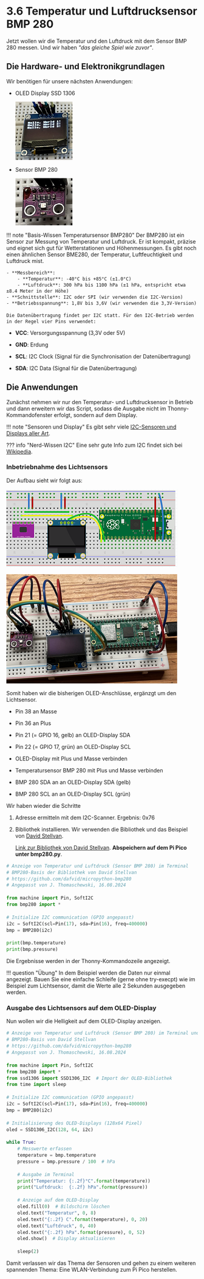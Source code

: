 # 3.6 Temperatur und Luftdrucksensor BMP 280

Jetzt wollen wir die Temperatur und den Luftdruck mit dem Sensor BMP 280 messen. Und wir haben *"das gleiche Spiel wie zuvor"*.

## Die Hardware- und Elektronikgrundlagen

Wir benötigen für unsere nächsten Anwendungen:

- OLED Display SSD 1306

    ![OLED Display SSD 1306](../media/3-4-OLED-DisplaySSD1306.PNG)

- Sensor BMP 280

    ![BMP 280](../media/3-6-TemperaturSensorBMP280.PNG)

!!! note "Basis-Wissen Temperatursensor BMP280"
    Der BMP280 ist ein Sensor zur Messung von Temperatur und Luftdruck. Er ist kompakt, präzise und eignet sich gut für Wetterstationen und Höhenmessungen. Es gibt noch einen ähnlichen Sensor BME280, der Temperatur, Luftfeuchtigkeit und Luftdruck mist.

    - **Messbereich**:
        - **Temperatur**: -40°C bis +85°C (±1.0°C)
        - **Luftdruck**: 300 hPa bis 1100 hPa (±1 hPa, entspricht etwa ±8.4 Meter in der Höhe)
    - **Schnittstelle**: I2C oder SPI (wir verwenden die I2C-Version)
    - **Betriebsspannung**: 1,8V bis 3,6V (wir verwenden die 3,3V-Version)

    Die Datenübertragung findet per I2C statt. Für den I2C-Betrieb werden in der Regel vier Pins verwendet:

- **VCC**: Versorgungsspannung (3,3V oder 5V)

- **GND**: Erdung

- **SCL**: I2C Clock (Signal für die Synchronisation der Datenübertragung)

- **SDA**: I2C Data (Signal für die Datenübertragung)

## Die Anwendungen

Zunächst nehmen wir nur den Temperatur- und Luftdrucksensor in Betrieb und dann erweitern wir das Script, sodass die Ausgabe nicht im Thonny-Kommandofenster erfolgt, sondern auf dem Display.

!!! note "Sensoren und Display"
    Es gibt sehr viele [I2C-Sensoren und Displays aller Art](https://www.sparkfun.com/categories/tags/i2c?sort_by=date_asc&filter_price_floor=&filter_price_ceil=). 

??? info "Nerd-Wissen I2C"
    Eine sehr gute Info zum I2C findet sich bei [Wikipedia](https://de.wikipedia.org/wiki/I%C2%B2C).

### Inbetriebnahme des Lichtsensors

Der Aufbau sieht wir folgt aus:

![OLED Display](../media/3-6ab-BMP280-OLED.PNG) 

![OLED Display](../media/3-6ab-BMP280-OLED-Foto.PNG)

Somit haben wir die bisherigen OLED-Anschlüsse, ergänzgt um den Lichtsensor.

- Pin 38 an Masse

- Pin 36 an Plus

- Pin 21 (= GPIO 16, gelb) an OLED-Display SDA

- Pin 22 (= GPIO 17, grün) an OLED-Display SCL

- OLED-Display mit Plus und Masse verbinden

- Temperatursensor BMP 280 mit Plus und Masse verbinden

- BMP 280 SDA an an OLED-Display SDA (gelb)

- BMP 280 SCL an an OLED-Display SCL (grün)

Wir haben wieder die Schritte

 1. Adresse ermitteln mit dem I2C-Scanner. Ergebnis: 0x76

 2. Bibliothek installieren. Wir verwenden die Bibliothek und das Beispiel von [David Stellvan](https://github.com/dafvid/micropython-bmp280). 

    [Link zur Bibliothek von David Stellvan](https://github.com/dafvid/micropython-bmp280/blob/master/bmp280.py). **Abspeichern auf dem Pi Pico unter bmp280.py**.

```python linenums="1"
# Anzeige von Temperatur und Luftdruck (Sensor BMP 280) im Terminal
# BMP280-Basis der Bibliothek von David Stellvan
# https://github.com/dafvid/micropython-bmp280
# Angepasst von J. Thomaschewski, 16.08.2024

from machine import Pin, SoftI2C
from bmp280 import *

# Initialize I2C communication (GPIO angepasst)
i2c = SoftI2C(scl=Pin(17), sda=Pin(16), freq=400000)
bmp = BMP280(i2c)

print(bmp.temperature)
print(bmp.pressure)
```
Die Ergebnisse werden in der Thonny-Kommandozeile angezeigt.

!!! question "Übung"
    In dem Beispiel werden die Daten nur einmal angezeigt. Bauen Sie eine einfache Schleife (gerne ohne try-execpt) wie im Beispiel zum Lichtsensor, damit die Werte alle 2 Sekunden ausgegeben werden.

### Ausgabe des Lichtsensors auf dem OLED-Display

Nun wollen wir die Helligkeit auf dem OLED-Display anzeigen.

```python linenums="1"
# Anzeige von Temperatur und Luftdruck (Sensor BMP 280) im Terminal und auf OLED-Display
# BMP280-Basis von David Stellvan
# https://github.com/dafvid/micropython-bmp280
# Angepasst von J. Thomaschewski, 16.08.2024

from machine import Pin, SoftI2C
from bmp280 import *
from ssd1306 import SSD1306_I2C  # Import der OLED-Bibliothek
from time import sleep

# Initialize I2C communication (GPIO angepasst)
i2c = SoftI2C(scl=Pin(17), sda=Pin(16), freq=400000)
bmp = BMP280(i2c)

# Initialisierung des OLED-Displays (128x64 Pixel)
oled = SSD1306_I2C(128, 64, i2c)

while True:
    # Messwerte erfassen
    temperature = bmp.temperature
    pressure = bmp.pressure / 100  # hPa

    # Ausgabe im Terminal
    print("Temperatur: {:.2f}°C".format(temperature))
    print("Luftdruck:  {:.2f} hPa".format(pressure))

    # Anzeige auf dem OLED-Display
    oled.fill(0)  # Bildschirm löschen
    oled.text("Temperatur", 0, 8)
    oled.text("{:.2f} C".format(temperature), 0, 20)
    oled.text("Luftdruck", 0, 40)
    oled.text("{:.2f} hPa".format(pressure), 0, 52)
    oled.show()  # Display aktualisieren

    sleep(2)
```

Damit verlassen wir das Thema der Sensoren und gehen zu einem weiteren spannenden Thema: Eine WLAN-Verbindung zum Pi Pico herstellen.